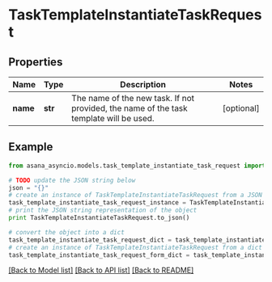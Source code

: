 # TaskTemplateInstantiateTaskRequest


## Properties

Name | Type | Description | Notes
------------ | ------------- | ------------- | -------------
**name** | **str** | The name of the new task. If not provided, the name of the task template will be used. | [optional] 

## Example

```python
from asana_asyncio.models.task_template_instantiate_task_request import TaskTemplateInstantiateTaskRequest

# TODO update the JSON string below
json = "{}"
# create an instance of TaskTemplateInstantiateTaskRequest from a JSON string
task_template_instantiate_task_request_instance = TaskTemplateInstantiateTaskRequest.from_json(json)
# print the JSON string representation of the object
print TaskTemplateInstantiateTaskRequest.to_json()

# convert the object into a dict
task_template_instantiate_task_request_dict = task_template_instantiate_task_request_instance.to_dict()
# create an instance of TaskTemplateInstantiateTaskRequest from a dict
task_template_instantiate_task_request_form_dict = task_template_instantiate_task_request.from_dict(task_template_instantiate_task_request_dict)
```
[[Back to Model list]](../README.md#documentation-for-models) [[Back to API list]](../README.md#documentation-for-api-endpoints) [[Back to README]](../README.md)


